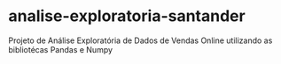 # analise-exploratoria-santander
Projeto de Análise Exploratória de Dados de Vendas Online utilizando as bibliotécas Pandas e Numpy
